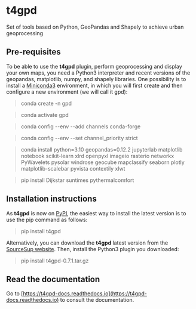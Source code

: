# t4gpd
Set of tools based on Python, GeoPandas and Shapely to achieve urban geoprocessing

## Pre-requisites
To be able to use the **t4gpd** plugin, perform geoprocessing and display your own maps, you need a Python3 interpreter and recent versions of the geopandas, matplotlib, numpy, and shapely libraries. One possibility is to install a [Miniconda3](https://docs.conda.io/en/latest/miniconda.html) environment, in which you will first create and then configure a new environment (we will call it gpd):
> conda create -n gpd

> conda activate gpd

> conda config --env --add channels conda-forge

> conda config --env --set channel_priority strict

> conda install python=3.10 geopandas=0.12.2 jupyterlab matplotlib notebook scikit-learn xlrd openpyxl imageio rasterio networkx PyWavelets pysolar windrose geocube mapclassify seaborn plotly matplotlib-scalebar pyvista contextily xlwt

> pip install Dijkstar suntimes pythermalcomfort

## Installation instructions
As **t4gpd** is now on [PyPI](https://pypi.org/project/t4gpd/), the easiest way to install the latest version is to use the pip command as follows:
> pip install t4gpd

Alternatively, you can download the **t4gpd** latest version from the [SourceSup website](https://sourcesup.renater.fr/projects/t4gs). Then, install the Python3 plugin you downloaded:
> pip install t4gpd-0.7.1.tar.gz

## Read the documentation
Go to [https://t4gpd-docs.readthedocs.io](https://t4gpd-docs.readthedocs.io) to consult the documentation.

